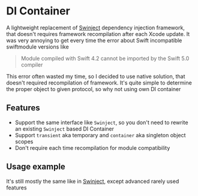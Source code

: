 # DI Container

A lightweight replacement of [Swinject](https://github.com/Swinject/Swinject) dependency injection framework, that doesn&apos;t requires framework recompilation after each Xcode update. It was very annoying to get every time the error about Swift incompatible swiftmodule versions like

> Module compiled with Swift 4.2 cannot be imported by the Swift 5.0 compiler

This error often wasted my time, so I decided to use native solution,  that doesn't required recompilation of framework. It&apos;s quite simple to determine the proper object to given protocol, so why not using own DI container

## Features

- Support the same interface like `Swinject`, so you don't need to rewrite an existing `Swinject` based DI Container
- Support `transient` aka temporary and `container` aka singleton object scopes
- Don't require each time recompilation for module compatibility

## Usage example

It&apos;s still mostly the same like in [Swinject](https://github.com/Swinject/Swinject), except advanced rarely used features
